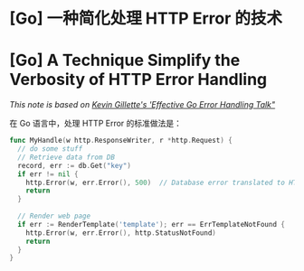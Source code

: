 # [Go] 一种简化处理 HTTP Error 的技术
# [Go] A Technique Simplify the Verbosity of HTTP Error Handling

*This note is based on [Kevin Gillette's 'Effective Go Error Handling Talk"](https://go-talks.appspot.com/github.com/xtblog/gotalks/error-handling.slide)*

在 Go 语言中，处理 HTTP Error 的标准做法是：

```go
func MyHandle(w http.ResponseWriter, r *http.Request) {
  // do some stuff
  // Retrieve data from DB
  record, err := db.Get("key")
  if err != nil {
    http.Error(w, err.Error(), 500)  // Database error translated to HTTP internal error
    return
  }
  
  // Render web page
  if err := RenderTemplate('template'); err == ErrTemplateNotFound {
    http.Error(w, err.Error(), http.StatusNotFound)
    return
  }
}
```











